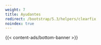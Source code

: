 ```yaml
---
weight: 7
title: Ayudantes
redirect: /bootstrap/5.3/helpers/clearfix
noindex: true
---
```


{{< content-ads/bottom-banner >}}
